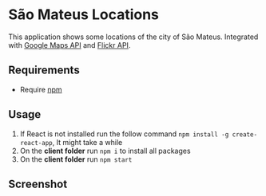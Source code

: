 # São Mateus Locations 
This application shows some locations of the city of São Mateus. Integrated with [Google Maps API](https://developers.google.com/maps/documentation/) and [Flickr API](https://www.flickr.com/services/api/).

## Requirements
- Require [npm](https://www.npmjs.com/get-npm)

## Usage

1. If React is not installed run the follow command `npm install -g create-react-app`, It might take a while
2. On the **client folder** run `npm i` to install all packages
3. On the **client folder** run `npm start`

## Screenshot
